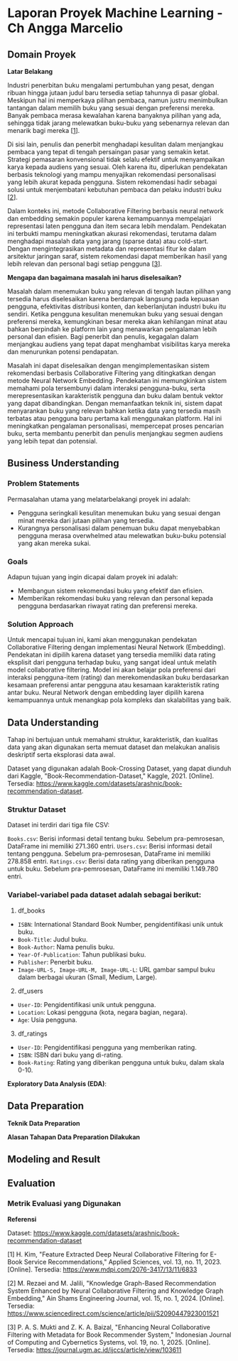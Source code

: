 # Laporan Proyek Machine Learning - Ch Angga Marcelio

## Domain Proyek
**Latar Belakang**

Industri penerbitan buku mengalami pertumbuhan yang pesat, dengan ribuan hingga jutaan judul baru tersedia setiap tahunnya di pasar global. Meskipun hal ini memperkaya pilihan pembaca, namun justru menimbulkan tantangan dalam memilih buku yang sesuai dengan preferensi mereka. Banyak pembaca merasa kewalahan karena banyaknya pilihan yang ada, sehingga tidak jarang melewatkan buku-buku yang sebenarnya relevan dan menarik bagi mereka [[1](https://www.mdpi.com/2076-3417/13/11/6833)].

Di sisi lain, penulis dan penerbit menghadapi kesulitan dalam menjangkau pembaca yang tepat di tengah persaingan pasar yang semakin ketat. Strategi pemasaran konvensional tidak selalu efektif untuk menyampaikan karya kepada audiens yang sesuai. Oleh karena itu, diperlukan pendekatan berbasis teknologi yang mampu menyajikan rekomendasi personalisasi yang lebih akurat kepada pengguna. Sistem rekomendasi hadir sebagai solusi untuk menjembatani kebutuhan pembaca dan pelaku industri buku [[2](https://www.sciencedirect.com/science/article/pii/S2090447923001521)].

Dalam konteks ini, metode Collaborative Filtering berbasis neural network dan embedding semakin populer karena kemampuannya mempelajari representasi laten pengguna dan item secara lebih mendalam. Pendekatan ini terbukti mampu meningkatkan akurasi rekomendasi, terutama dalam menghadapi masalah data yang jarang (sparse data) atau cold-start. Dengan mengintegrasikan metadata dan representasi fitur ke dalam arsitektur jaringan saraf, sistem rekomendasi dapat memberikan hasil yang lebih relevan dan personal bagi setiap pengguna [[3](https://journal.ugm.ac.id/ijccs/article/view/103611)].

**Mengapa dan bagaimana masalah ini harus diselesaikan?**

Masalah dalam menemukan buku yang relevan di tengah lautan pilihan yang tersedia harus diselesaikan karena berdampak langsung pada kepuasan pengguna, efektivitas distribusi konten, dan keberlanjutan industri buku itu sendiri. Ketika pengguna kesulitan menemukan buku yang sesuai dengan preferensi mereka, kemungkinan besar mereka akan kehilangan minat atau bahkan berpindah ke platform lain yang menawarkan pengalaman lebih personal dan efisien. Bagi penerbit dan penulis, kegagalan dalam menjangkau audiens yang tepat dapat menghambat visibilitas karya mereka dan menurunkan potensi pendapatan.

Masalah ini dapat diselesaikan dengan mengimplementasikan sistem rekomendasi berbasis Collaborative Filtering yang ditingkatkan dengan metode Neural Network Embedding. Pendekatan ini memungkinkan sistem memahami pola tersembunyi dalam interaksi pengguna-buku, serta merepresentasikan karakteristik pengguna dan buku dalam bentuk vektor yang dapat dibandingkan. Dengan memanfaatkan teknik ini, sistem dapat menyarankan buku yang relevan bahkan ketika data yang tersedia masih terbatas atau pengguna baru pertama kali menggunakan platform. Hal ini meningkatkan pengalaman personalisasi, mempercepat proses pencarian buku, serta membantu penerbit dan penulis menjangkau segmen audiens yang lebih tepat dan potensial.

## Business Understanding
### Problem Statements

Permasalahan utama yang melatarbelakangi proyek ini adalah:
- Pengguna seringkali kesulitan menemukan buku yang sesuai dengan minat mereka dari jutaan pilihan yang tersedia.
- Kurangnya personalisasi dalam penemuan buku dapat menyebabkan pengguna merasa overwhelmed atau melewatkan buku-buku potensial yang akan mereka sukai.

### Goals

Adapun tujuan yang ingin dicapai dalam proyek ini adalah:
- Membangun sistem rekomendasi buku yang efektif dan efisien.
- Memberikan rekomendasi buku yang relevan dan personal kepada pengguna berdasarkan riwayat rating dan preferensi mereka.

### Solution Approach

Untuk mencapai tujuan ini, kami akan menggunakan pendekatan Collaborative Filtering dengan implementasi Neural Network (Embedding). Pendekatan ini dipilih karena dataset yang tersedia memiliki data rating eksplisit dari pengguna terhadap buku, yang sangat ideal untuk melatih model collaborative filtering. Model ini akan belajar pola preferensi dari interaksi pengguna-item (rating) dan merekomendasikan buku berdasarkan kesamaan preferensi antar pengguna atau kesamaan karakteristik rating antar buku. Neural Network dengan embedding layer dipilih karena kemampuannya untuk menangkap pola kompleks dan skalabilitas yang baik.

## Data Understanding

Tahap ini bertujuan untuk memahami struktur, karakteristik, dan kualitas data yang akan digunakan serta memuat dataset dan melakukan analisis deskriptif serta eksplorasi data awal.

Dataset yang digunakan adalah Book-Crossing Dataset, yang dapat diunduh dari Kaggle, "Book-Recommendation-Dataset," Kaggle, 2021. [Online]. Tersedia: https://www.kaggle.com/datasets/arashnic/book-recommendation-dataset. 

### Struktur Dataset

Dataset ini terdiri dari tiga file CSV:

`Books.csv`: Berisi informasi detail tentang buku. Sebelum pra-pemrosesan, DataFrame ini memiliki 271.360 entri.
`Users.csv`: Berisi informasi detail tentang pengguna. Sebelum pra-pemrosesan, DataFrame ini memiliki 278.858 entri.
`Ratings.csv`: Berisi data rating yang diberikan pengguna untuk buku. Sebelum pra-pemrosesan, DataFrame ini memiliki 1.149.780 entri.

### Variabel-variabel pada dataset adalah sebagai berikut:

1. df_books
- `ISBN`: International Standard Book Number, pengidentifikasi unik untuk buku.
- `Book-Title`: Judul buku.
- `Book-Author`: Nama penulis buku.
- `Year-Of-Publication`: Tahun publikasi buku.
- `Publisher`: Penerbit buku.
- `Image-URL-S, Image-URL-M, Image-URL-L`: URL gambar sampul buku dalam berbagai ukuran (Small, Medium, Large).

2. df_users
- `User-ID`: Pengidentifikasi unik untuk pengguna.
- `Location`: Lokasi pengguna (kota, negara bagian, negara).
- `Age`: Usia pengguna.

3. df_ratings
- `User-ID`: Pengidentifikasi pengguna yang memberikan rating.
- `ISBN`: ISBN dari buku yang di-rating.
- `Book-Rating`: Rating yang diberikan pengguna untuk buku, dalam skala 0-10.

**Exploratory Data Analysis (EDA)**:

## Data Preparation

**Teknik Data Preparation**

**Alasan Tahapan Data Preparation Dilakukan**

## Modeling and Result

## Evaluation

### Metrik Evaluasi yang Digunakan


**Referensi**

Dataset: https://www.kaggle.com/datasets/arashnic/book-recommendation-dataset

[1] H. Kim, "Feature Extracted Deep Neural Collaborative Filtering for E-Book Service Recommendations," Applied Sciences, vol. 13, no. 11, 2023. [Online]. Tersedia: https://www.mdpi.com/2076-3417/13/11/6833

[2] M. Rezaei and M. Jalili, "Knowledge Graph-Based Recommendation System Enhanced by Neural Collaborative Filtering and Knowledge Graph Embedding," Ain Shams Engineering Journal, vol. 15, no. 1, 2024. [Online]. Tersedia: https://www.sciencedirect.com/science/article/pii/S2090447923001521

[3] P. A. S. Mukti and Z. K. A. Baizal, "Enhancing Neural Collaborative Filtering with Metadata for Book Recommender System," Indonesian Journal of Computing and Cybernetics Systems, vol. 19, no. 1, 2025. [Online]. Tersedia: https://journal.ugm.ac.id/ijccs/article/view/103611
